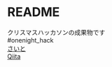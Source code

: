 # README
クリスマスハッカソンの成果物です  
#onenight_hack  
[さいと](https://onenight-xmas.herokuapp.com/)  
[Qiita](https://qiita.com/tektomo/items/2530d68a721e5130c8b0)  